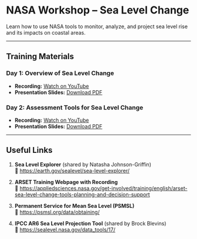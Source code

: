 # NASA Workshop – Sea Level Change

Learn how to use NASA tools to monitor, analyze, and project sea level rise and its impacts on coastal areas.

---

## Training Materials

### Day 1: Overview of Sea Level Change  
- **Recording:** [Watch on YouTube](https://www.youtube.com/watch?v=HFq_a4VEHfo)  
- **Presentation Slides:** [Download PDF](https://appliedsciences.nasa.gov/sites/default/files/2025-06/Part%201_SeaLevelChange_final-NoAnimations-1.pdf)  

### Day 2: Assessment Tools for Sea Level Change  
- **Recording:** [Watch on YouTube](https://www.youtube.com/watch?v=LJXFd3fthlA)  
- **Presentation Slides:** [Download PDF](https://appliedsciences.nasa.gov/sites/default/files/2025-06/Part2_SeaLevelChange_FINAL.pdf)  

---

## Useful Links

1. **Sea Level Explorer** (shared by Natasha Johnson-Griffin)  
   🔗 https://earth.gov/sealevel/sea-level-explorer/

2. **ARSET Training Webpage with Recording**  
   🔗 https://appliedsciences.nasa.gov/get-involved/training/english/arset-sea-level-change-tools-planning-and-decision-support

3. **Permanent Service for Mean Sea Level (PSMSL)**  
   🔗 https://psmsl.org/data/obtaining/

4. **IPCC AR6 Sea Level Projection Tool** (shared by Brock Blevins)  
   🔗 https://sealevel.nasa.gov/data_tools/17/
